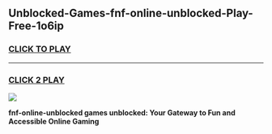 
## Unblocked-Games-fnf-online-unblocked-Play-Free-1o6ip
<h3>
<a href="https://premium76.site?title=fnf-online-unblocked&ref=18A1">CLICK TO PLAY</a></h3>
<hr>

<h3>
<a href="https://premium76.site?title=fnf-online-unblocked&ref=18A1">CLICK 2 PLAY</a>
  
</h3>

<a href="https://premium76.site?title=fnf-online-unblocked&ref=18A1"><img src="https://clearcache.store/games.png"></a>


**fnf-online-unblocked games unblocked: Your Gateway to Fun and Accessible Online Gaming**

